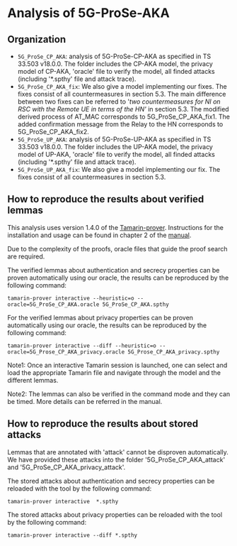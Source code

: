 Analysis of 5G-ProSe-AKA
==================

Organization
------------

 - `5G_ProSe_CP_AKA`: analysis of 5G-ProSe-CP-AKA as specified in TS 33.503 v18.0.0. The folder includes the CP-AKA model, the privacy model of CP-AKA, 'oracle' file to verify the model, all finded attacks (including '*.spthy' file and attack trace).
 - `5G_ProSe_CP_AKA_fix`: We also give a model implementing our fixes. The fixes consist of all countermeasures in section 5.3. The main difference between two fixes  can be referred to '*two countermeasures for NI on RSC with the Remote UE in terms of the HN'* in section 5.3.  The modified derived process of AT_MAC corresponds to  5G_ProSe_CP_AKA_fix1.  The added confirmation message from the Relay to the HN corresponds to  5G_ProSe_CP_AKA_fix2.  
 - `5G_ProSe_UP_AKA`: analysis of 5G-ProSe-UP-AKA as specified in TS 33.503 v18.0.0. The folder includes the UP-AKA model, the privacy model of UP-AKA, 'oracle' file to verify the model, all finded attacks (including '*.spthy' file and attack trace).
 - `5G_ProSe_UP_AKA_fix`: We also give a model implementing our fix. The fixes consist of all countermeasures in section 5.3.

How to reproduce the results about verified lemmas
--------------------------------------------------------------------

This analysis uses version 1.4.0 of the [Tamarin-prover](https://github.com/tamarin-prover/tamarin-prover). Instructions for the installation and usage can be found in chapter 2 of the [manual](https://tamarin-prover.github.io/manual/book/002_installation.html).

Due to the complexity of the proofs, oracle files that guide the proof search are required. 

The verified lemmas about authentication and secrecy properties can be proven automatically using our oracle, the results can be reproduced by the following command:

`tamarin-prover interactive --heuristic=o --oracle=5G_ProSe_CP_AKA.oracle 5G_ProSe_CP_AKA.spthy`

For the verified  lemmas about privacy properties can be  proven automatically using our oracle, the results can be reproduced by the following command:

`tamarin-prover interactive --diff --heuristic=o --oracle=5G_Prose_CP_AKA_privacy.oracle 5G_Prose_CP_AKA_privacy.spthy` 

Note1:  Once an interactive Tamarin session is launched, one can select and load the appropriate Tamarin file  and navigate through the model and the different lemmas.

Note2: The lemmas can also be verified in the command mode and they can be timed. More details can be referred in the manual.

## How to reproduce the results about stored attacks

Lemmas that are annotated with 'attack' cannot be disproven automatically. We have provided these attacks into the folder '5G_ProSe_CP_AKA_attack' and '5G_ProSe_CP_AKA_privacy_attack'. 

The stored attacks about authentication and secrecy properties can be reloaded with the tool by the following command:

`tamarin-prover interactive  *.spthy`

The stored attacks about privacy properties can be reloaded with the tool by the following command:

`tamarin-prover interactive --diff *.spthy`





